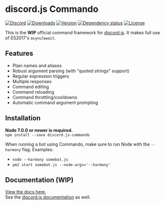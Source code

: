 # discord.js Commando
[![Discord](https://discordapp.com/api/guilds/222078108977594368/embed.png)](https://discord.gg/bRCvFy9)
[![Downloads](https://img.shields.io/npm/dt/discord.js-commando.svg)](https://www.npmjs.com/package/discord.js-commando)
[![Version](https://img.shields.io/npm/v/discord.js-commando.svg)](https://www.npmjs.com/package/discord.js-commando)
[![Dependency status](https://david-dm.org/Gawdl3y/discord.js-commando.svg)](https://david-dm.org/Gawdl3y/discord.js-commando)
[![License](https://img.shields.io/npm/l/discord.js-commando.svg)](LICENSE)

This is the __**WIP**__ official command framework for [discord.js](https://github.com/hydrabolt/discord.js).
It makes full use of ES2017's `async`/`await`.

## Features
- Plain names and aliases
- Robust argument parsing (with "quoted strings" support)
- Regular expression triggers
- Multiple responses
- Command editing
- Command reloading
- Command throttling/cooldowns
- Automatic command argument prompting

## Installation
**Node 7.0.0 or newer is required.**  
`npm install --save discord.js-commando`

When running a bot using Commando, make sure to run Node with the `--harmony` flag. Examples:
- `node --harmony somebot.js`
- `pm2 start somebot.js --node-args='--harmony'`

## Documentation (WIP)
[View the docs here.](https://gawdl3y.github.io/discord.js-commando/0.3.0/)  
See the [discord.js documentation](https://discord.js.org/#!/docs) as well.
